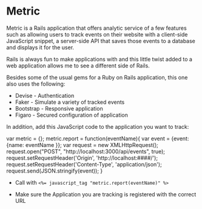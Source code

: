 # Metric

Metric is a Rails application that offers analytic service of a few features such as allowing users to track events on their website with a client-side JavaScript snippet, a server-side API that saves those events to a database and displays it for the user.

Rails is always fun to make applications with and this little twist added to a web application allows me to see a different side of Rails.

Besides some of the usual gems for a Ruby on Rails application, this one also uses the following:

* Devise    - Authentication
* Faker     - Simulate a variety of tracked events
* Bootstrap - Responsive application
* Figaro    - Secured configuration of application

In addition, add this JavaScript code to the application you want to track:

  var metric = {};
  metric.report = function(eventName){
    var event = {event: {name: eventName }};
    var request = new XMLHttpRequest();
    request.open("POST", "http://localhost:3000/api/events", true);
    request.setRequestHeader('Origin', 'http://localhost:####/');
    request.setRequestHeader('Content-Type', 'application/json');
    request.send(JSON.stringify(event));
  }

  * Call with `<%= javascript_tag "metric.report(eventName)" %>`

  * Make sure the Application you are tracking is registered with the correct URL
